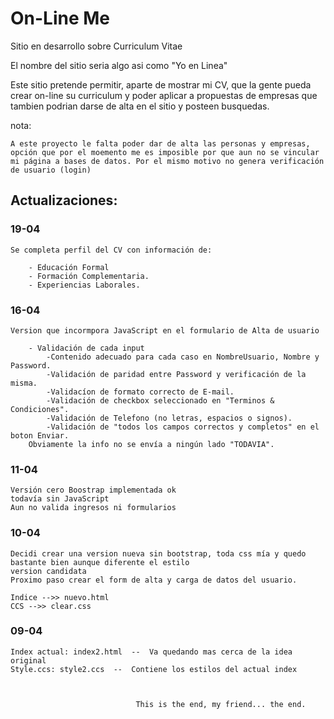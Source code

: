 
# On-Line Me

Sitio en desarrollo sobre Curriculum Vitae

El nombre del sitio seria algo asi como "Yo en Linea"

Este sitio pretende permitir, aparte de mostrar mi CV, que la gente pueda crear on-line su curriculum y poder aplicar a propuestas de empresas que tambien podrian darse de alta en el sitio y posteen busquedas.

nota:

	A este proyecto le falta poder dar de alta las personas y empresas, opción que por el moemento me es imposible por que aun no se vincular mi página a bases de datos. Por el mismo motivo no genera verificación de usuario (login)


## Actualizaciones:

### 19-04

	Se completa perfil del CV con información de:

		- Educación Formal
		- Formación Complementaria.
		- Experiencias Laborales.



### 16-04
	
	Version que incormpora JavaScript en el formulario de Alta de usuario

		- Validación de cada input
			-Contenido adecuado para cada caso en NombreUsuario, Nombre y Password.
			-Validación de paridad entre Password y verificación de la misma.
			-Validacíon de formato correcto de E-mail.
			-Validación de checkbox seleccionado en "Terminos & Condiciones".
			-Validación de Telefono (no letras, espacios o signos).
			-Validación de "todos los campos correctos y completos" en el boton Enviar.
		Obviamente la info no se envía a ningún lado "TODAVIA".



### 11-04

	Versión cero Boostrap implementada ok
	todavía sin JavaScript
	Aun no valida ingresos ni formularios



### 10-04
	
	Decidi crear una version nueva sin bootstrap, toda css mía y quedo bastante bien aunque diferente el estilo
	version candidata
	Proximo paso crear el form de alta y carga de datos del usuario.
	
	Indice -->> nuevo.html
	CCS -->> clear.css



### 09-04

	Index actual: index2.html  --  Va quedando mas cerca de la idea original
	Style.ccs: style2.ccs  --  Contiene los estilos del actual index



								This is the end, my friend... the end.